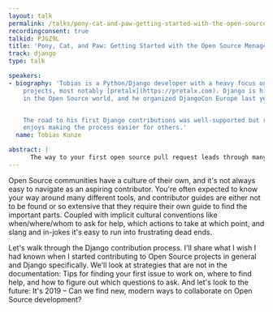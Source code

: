 ```yaml
---
layout: talk
permalink: /talks/pony-cat-and-paw-getting-started-with-the-open-source-menagerie
recordingconsent: true
talkid: PJGZ9L
title: 'Pony, Cat, and Paw: Getting Started with the Open Source Menagerie'
track: django
type: talk

speakers:
- biography: 'Tobias is a Python/Django developer with a heavy focus on Open Source
    projects, most notably [pretalx](https://pretalx.com). Django is his home community
    in the Open Source world, and he organized DjangoCon Europe last year.


    The road to his first Django contributions was well-supported but rocky, and he
    enjoys making the process easier for others.'
  name: Tobias Kunze

abstract: | 
      The way to your first open source pull request leads through many implicit conventions and tools you're expected to learn. Let's look at what you'll need for your first Django contribution, where to find help, and what challenges you're likely to encounter.
---
```


Open Source communities have a culture of their own, and it's not always easy to navigate as an aspiring contributor. You're often expected to know your way around many different tools, and contributor guides are either not to be found or so extensive that they require their own guide to find the important parts. Coupled with implicit cultural conventions like when/where/whom to ask for help, which actions to take at which point, and slang and in-jokes it's easy to run into frustrating dead ends.

Let's walk through the Django contribution process. I'll share what I wish I had known when I started contributing to Open Source projects in general and Django specifically. We'll look at strategies that are not in the documentation: Tips for finding your first issue to work on, where to find help, and how to figure out which questions to ask. And let's look to the future: It's 2019 – Can we find new, modern ways to collaborate on Open Source development?
